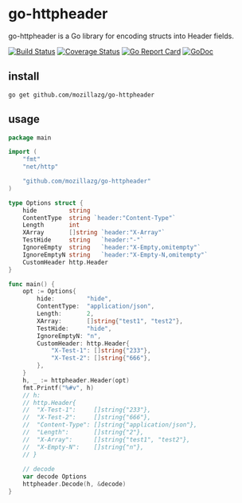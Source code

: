 # go-httpheader

go-httpheader is a Go library for encoding structs into Header fields.

[![Build Status](https://github.com/mozillazg/go-httpheader/workflows/CI/badge.svg?branch=master)](https://github.com/mozillazg/go-httpheader/actions)
[![Coverage Status](https://coveralls.io/repos/github/mozillazg/go-httpheader/badge.svg?branch=master)](https://coveralls.io/github/mozillazg/go-httpheader?branch=master)
[![Go Report Card](https://goreportcard.com/badge/github.com/mozillazg/go-httpheader)](https://goreportcard.com/report/github.com/mozillazg/go-httpheader)
[![GoDoc](https://godoc.org/github.com/mozillazg/go-httpheader?status.svg)](https://godoc.org/github.com/mozillazg/go-httpheader)

## install

```
go get github.com/mozillazg/go-httpheader
```


## usage

```go
package main

import (
	"fmt"
	"net/http"

	"github.com/mozillazg/go-httpheader"
)

type Options struct {
	hide         string
	ContentType  string `header:"Content-Type"`
	Length       int
	XArray       []string `header:"X-Array"`
	TestHide     string   `header:"-"`
	IgnoreEmpty  string   `header:"X-Empty,omitempty"`
	IgnoreEmptyN string   `header:"X-Empty-N,omitempty"`
	CustomHeader http.Header
}

func main() {
	opt := Options{
		hide:         "hide",
		ContentType:  "application/json",
		Length:       2,
		XArray:       []string{"test1", "test2"},
		TestHide:     "hide",
		IgnoreEmptyN: "n",
		CustomHeader: http.Header{
			"X-Test-1": []string{"233"},
			"X-Test-2": []string{"666"},
		},
	}
	h, _ := httpheader.Header(opt)
	fmt.Printf("%#v", h)
	// h:
	// http.Header{
	//	"X-Test-1":     []string{"233"},
	//	"X-Test-2":     []string{"666"},
	//	"Content-Type": []string{"application/json"},
	//	"Length":       []string{"2"},
	//	"X-Array":      []string{"test1", "test2"},
	//	"X-Empty-N":    []string{"n"},
	// }
	
	// decode
	var decode Options
	httpheader.Decode(h, &decode)
}
```
